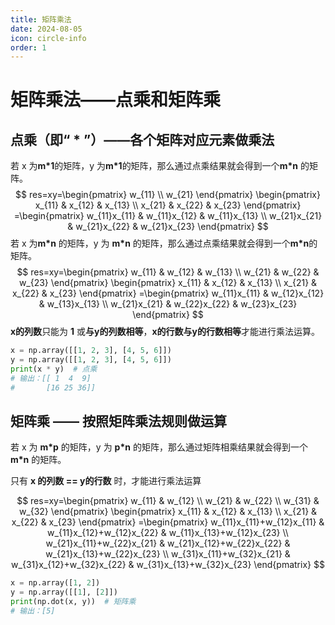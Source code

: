 ```yaml
---
title: 矩阵乘法
date: 2024-08-05
icon: circle-info
order: 1
---
```


# 矩阵乘法——点乘和矩阵乘

## 点乘（即“ * ”）——各个矩阵对应元素做乘法

若 x 为**m*1**的矩阵，y 为**m*1**的矩阵，那么通过点乘结果就会得到一个**m*n** 的矩阵。
$$
res=xy=\begin{pmatrix}
w_{11}  \\
w_{21}
\end{pmatrix}
\begin{pmatrix}
x_{11} & x_{12} & x_{13} \\
x_{21} & x_{22} & x_{23}
\end{pmatrix}
=\begin{pmatrix}
w_{11}x_{11} & w_{11}x_{12} & w_{11}x_{13} \\
w_{21}x_{21} & w_{21}x_{22} & w_{21}x_{23}
\end{pmatrix}
$$
若 x 为**m*n** 的矩阵，y 为 **m*n** 的矩阵，那么通过点乘结果就会得到一个**m*n**的矩阵。
$$
res=xy=\begin{pmatrix}
w_{11} & w_{12} & w_{13} \\
w_{21} & w_{22} & w_{23}
\end{pmatrix}
\begin{pmatrix}
x_{11} & x_{12} & x_{13} \\
x_{21} & x_{22} & x_{23}
\end{pmatrix}
=\begin{pmatrix}
w_{11}x_{11} & w_{12}x_{12} & w_{13}x_{13} \\
w_{21}x_{21} & w_{22}x_{22} & w_{23}x_{23}
\end{pmatrix}
$$
**x的列数**只能为 **1** 或**与y的列数相等**，**x的行数与y的行数相等**才能进行乘法运算。

```python
x = np.array([[1, 2, 3], [4, 5, 6]])
y = np.array([[1, 2, 3], [4, 5, 6]])
print(x * y)  # 点乘
# 输出：[[ 1  4  9]
#       [16 25 36]]
```

## 矩阵乘 —— 按照矩阵乘法规则做运算

若 x 为 **m\*p** 的矩阵，y 为 **p\*n** 的矩阵，那么通过矩阵相乘结果就会得到一个**m\*n** 的矩阵。

只有 **x 的列数 == y的行数** 时，才能进行乘法运算

$$
res=xy=\begin{pmatrix}
w_{11} & w_{12} \\
w_{21} & w_{22} \\
w_{31} & w_{32}
\end{pmatrix}
\begin{pmatrix}
x_{11} & x_{12} & x_{13} \\
x_{21} & x_{22} & x_{23}
\end{pmatrix}
=\begin{pmatrix}
w_{11}x_{11}+w_{12}x_{11} & w_{11}x_{12}+w_{12}x_{22} & w_{11}x_{13}+w_{12}x_{23} \\
w_{21}x_{11}+w_{22}x_{21} & w_{21}x_{12}+w_{22}x_{22} & w_{21}x_{13}+w_{22}x_{23} \\
w_{31}x_{11}+w_{32}x_{21} & w_{31}x_{12}+w_{32}x_{22} & w_{31}x_{13}+w_{32}x_{23}
\end{pmatrix}
$$

```python
x = np.array([1, 2])
y = np.array([[1], [2]])
print(np.dot(x, y))  # 矩阵乘
# 输出：[5]
```
